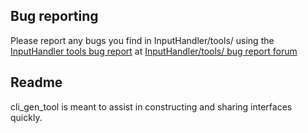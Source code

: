 <!-- markdownlint-disable MD041 -->

## Bug reporting
Please report any bugs you find in InputHandler/tools/ using the [InputHandler tools bug report](https://github.com/dstroy0/InputHandler/blob/main/tools/bug_report.md) at [InputHandler/tools/ bug report forum](https://github.com/dstroy0/InputHandler/discussions/59)  

## Readme
cli_gen_tool is meant to assist in constructing and sharing interfaces quickly.